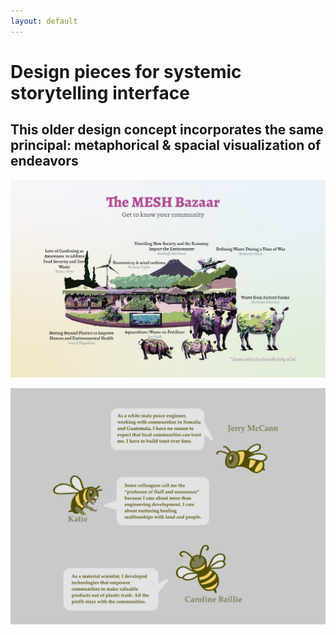 ```yaml
---
layout: default
---
```

# Design pieces for systemic storytelling interface


## This older design concept incorporates the same principal: metaphorical & spacial visualization of endeavors 
![](media/cleanshot_2024-09-10-at-19-44-46@2x.png)


![](media/IMG_0134.gif)